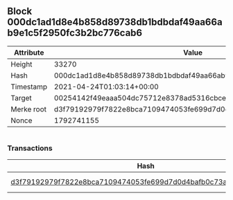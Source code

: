## Block 000dc1ad1d8e4b858d89738db1bdbdaf49aa66ab9e1c5f2950fc3b2bc776cab6

Attribute | Value
--- | ---
Height | 33270
Hash | 000dc1ad1d8e4b858d89738db1bdbdaf49aa66ab9e1c5f2950fc3b2bc776cab6
Timestamp | 2021-04-24T01:03:14+00:00
Target | 00254142f49eaaa504dc75712e8378ad5316cbcead634704b3734b6271167cc4
Merke root | d3f79192979f7822e8bca7109474053fe699d7d0d4bafb0c73ac8bbddfc9d404
Nonce | 1792741155

```

```

### Transactions

Hash | Amount
--- | ---
[d3f79192979f7822e8bca7109474053fe699d7d0d4bafb0c73ac8bbddfc9d404](d3f79192979f7822e8bca7109474053fe699d7d0d4bafb0c73ac8bbddfc9d404.md) | 10.00000000 SKEPTI 
